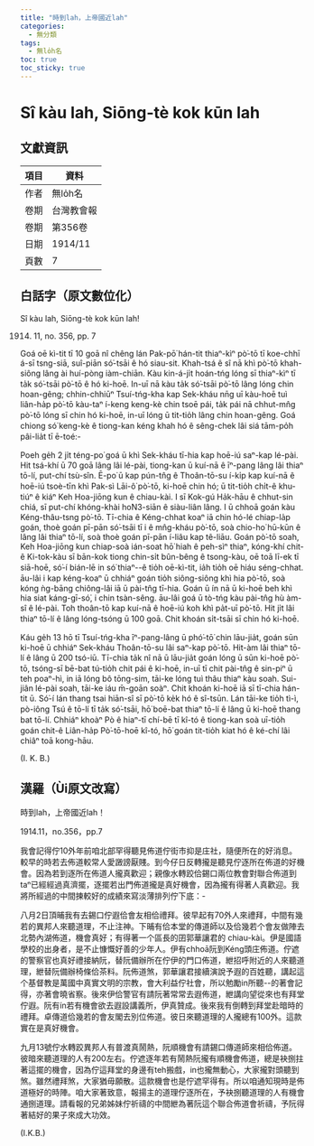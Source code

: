 ```yaml
---
title: "時到lah，上帝國近lah"
categories:
  - 無分類
tags:
  - 無lo̍h名
toc: true
toc_sticky: true
---
```


# Sî kàu lah, Siōng-tè kok kūn lah

## 文獻資訊

| 項目 | 資料 |
|---|---|
| 作者 | 無lo̍h名 |
| 卷期 | 台灣教會報 |
| 卷期 | 第356卷 |
| 日期 | 1914/11 |
| 頁數 | 7 |

## 白話字（原文數位化）

Sî kàu lah, Siōng-tè kok kūn lah!

1914. 11, no. 356, pp. 7

Goá oē kì-tit tī 10 goā nî chêng lán Pak-pō͘ hán-tit thiaⁿ-kìⁿ pò͘-tō tī koe-chhī á-sī tsng-siā, suî-piān só͘-tsāi ê hó siau-sit. Khah-tsá ê sî nā khì pò͘-tō khah-siông lâng ài huí-pòng iàm-chiān. Kàu kin-á-ji̍t hoán-tńg lóng sī thiaⁿ-kìⁿ tī ta̍k só͘-tsāi pò͘-tō ê hó ki-hoē. In-uī nā kàu ta̍k só͘-tsāi pò͘-tō lâng lóng chin hoan-gêng; chhin-chhiūⁿ Tsuí-tńg-kha kap Sek-kháu nn̄g uī kàu-hoē tuì liân-ha̍p pò͘-tō kàu-taⁿ í-keng keng-kè chin tsoē pái, ta̍k pái nā chhut-mn̂g pò͘-tō lóng sī chin hó ki-hoē, in-uī lóng ū tit-tio̍h lâng chin hoan-gêng. Goá chiong só͘ keng-kè ê tiong-kan kéng khah hó ê sêng-chek lâi siá tām-po̍h pâi-lia̍t tī ē-toé:-

Poeh ge̍h 2 ji̍t téng-po͘ goá ū khì Sek-kháu tī-hia kap hoē-iú saⁿ-kap lé-pài. Hit tsá-khí ū 70 goā lâng lâi lé-pài, tiong-kan ū kuí-nā ê īⁿ-pang lâng lâi thiaⁿ tō-lí, put-chí tsù-sîn. Ē-po͘ ū kap pún-tn̂g ê Thoân-tō-su í-ki̍p kap kuí-nā ê hoē-iú tsoè-tīn khì Pak-sì Lāi-ô͘ pò͘-tō, ki-hoē chin hó; ū tit-tio̍h chi̍t-ê khu-tiúⁿ ê kiáⁿ Keh Hoa-jiōng kun ê chiau-kài. I sī Kok-gú Ha̍k-hāu ê chhut-sin chiá, sī put-chí khóng-khài ho͘N3-siān ê siàu-liân lâng. I ū chhoā goán kàu Kéng-thâu-tsng pò͘-tō. Tī-chia ê Kéng-chhat koaⁿ iā chin hó-lé chiap-la̍p goán, thoè goán pī-pān só͘-tsāi tī i ê mn̂g-kháu pò͘-tō, soà chio-ho͘ hū-kūn ê lâng lâi thiaⁿ tō-lí, soà thoè goán pī-pān í-liâu kap tê-liāu. Goán pò͘-tō soah, Keh Hoa-jiōng kun chiap-soà ián-soat hō͘ hiah ê peh-sìⁿ thiaⁿ, kóng-khí chit-ê Ki-tok-kàu sī bān-kok tiong chin-si̍t bûn-bêng ê tsong-kàu, oē toā lī-ek tī siā-hoē, só͘-í bián-lē in só͘ thiaⁿ--ê tio̍h oē-kì-tit, ia̍h tio̍h oē hiáu séng-chhat. āu-lâi i kap kéng-koaⁿ ū chhiáⁿ goán tio̍h siông-siông khì hia pò͘-tō, soà kóng ǹg-bāng chiông-lâi iā ū pài-tn̂g tī-hia. Goán ū ín nā ū ki-hoē beh khì hia siat káng-gī-só͘, i chin tsàn-sêng. āu-lâi goá ū tò-tńg kàu pài-tn̂g hù àm-sî ê lé-pài. Toh thoân-tō kap kuí-nā ê hoē-iú koh khì pa̍t-uī pò͘-tō. Hit ji̍t lâi thiaⁿ tō-lí ê lâng lóng-tsóng ū 100 goā. Chit khoán si̍t-tsāi sī chin hó ki-hoē.

Káu ge̍h 13 hō tī Tsuí-tńg-kha īⁿ-pang-lâng ū phó͘-tō͘ chin lāu-jia̍t, goán sūn ki-hoē ū chhiáⁿ Sek-kháu Thoân-tō-su lâi saⁿ-kap pò͘-tō. Hit-àm lâi thiaⁿ tō-lí ê lâng ū 200 tsó-iū. Tī-chia ta̍k nî nā ū lāu-jia̍t goán lóng ū sūn ki-hoē pò͘-tō, tsóng-sī bē-bat tú-tio̍h chit pái ê ki-hoē, in-uī tī chit pài-tn̂g ê sin-piⁿ ū teh poaⁿ-hì, in iā lóng bô tōng-sim, tāi-ke lóng tuì thâu thiaⁿ kàu soah. Sui-jiân lé-pài soah, tāi-ke iáu m̄-goān soàⁿ. Chit khoán ki-hoē iā sī tī-chia hán-tit ū. Só͘-í lán thang tsai hiān-sî sī pò͘-tō ke̍k hó ê sî-tsūn. Lán tāi-ke tio̍h tì-ì, pò-iông Tsú ê tō-lí tī ta̍k só͘-tsāi, hō͘ boē-bat thiaⁿ tō-lí ê lâng ū ki-hoē thang bat tō-lí. Chhiáⁿ khoàⁿ Pò ê hiaⁿ-tī chí-bē tī kî-tó ê tiong-kan soà uī-tio̍h goán chit-ê Liân-ha̍p Pò͘-tō-hoē kî-tó, hō͘ goán tit-tio̍h kiat hó ê ké-chí lâi chiâⁿ toā kong-hāu.

(I. K. B.)

## 漢羅（Ùi原文改寫）

時到lah，上帝國近lah！

1914.11，no.356，pp.7

我會記得佇10外年前咱北部罕得聽見佈道佇街市抑是庄社，隨便所在的好消息。較早的時若去佈道較常人愛譭謗厭賤。到今仔日反轉攏是聽見佇逐所在佈道的好機會。因為若到逐所在佈道人攏真歡迎；親像水轉跤佮錫口兩位教會對聯合佈道到taⁿ已經經過真濟擺，逐擺若出門佈道攏是真好機會，因為攏有得著人真歡迎。我將所經過的中間揀較好的成績來寫淡薄排列佇下底：-

八月2日頂晡我有去錫口佇遐佮會友相佮禮拜。彼早起有70外人來禮拜，中間有幾若的異邦人來聽道理，不止注神。下晡有佮本堂的傳道師以及佮幾若个會友做陣去北勢內湖佈道，機會真好；有得著一个區長的囝郭華讓君的 chiau-kài。伊是國語學校的出身者，是不止慷慨好善的少年人。伊有chhoā阮到Kéng頭庄佈道。佇遮的警察官也真好禮接納阮，替阮備辦所在佇伊的門口佈道，紲招呼附近的人來聽道理，紲替阮備辦椅條佮茶料。阮佈道煞，郭華讓君接續演說予遐的百姓聽，講起這个基督教是萬國中真實文明的宗教，會大利益佇社會，所以勉勵in所聽--的著會記得，亦著會曉省察。後來伊佮警官有請阮著常常去遐佈道，紲講向望從來也有拜堂佇遐。阮有ín若有機會欲去遐設講義所，伊真贊成。後來我有倒轉到拜堂赴暗時的禮拜。卓傳道佮幾若的會友閣去別位佈道。彼日來聽道理的人攏總有100外。這款實在是真好機會。

九月13號佇水轉跤異邦人有普渡真鬧熱，阮順機會有請錫口傳道師來相佮佈道。彼暗來聽道理的人有200左右。佇遮逐年若有鬧熱阮攏有順機會佈道，總是袂捌拄著這擺的機會，因為佇這拜堂的身邊有teh搬戲，in也攏無動心，大家攏對頭聽到煞。雖然禮拜煞，大家猶毋願散。這款機會也是佇遮罕得有。所以咱通知現時是佈道極好的時陣。咱大家著致意，報揚主的道理佇逐所在，予袂捌聽道理的人有機會通捌道理。請看報的兄弟姊妹佇祈禱的中間紲為著阮這个聯合佈道會祈禱，予阮得著結好的果子來成大功效。

(I.K.B.)

